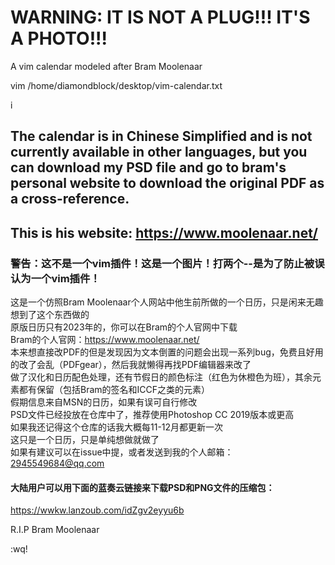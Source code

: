 # WARNING: IT IS NOT A PLUG!!! IT'S A PHOTO!!!  
A vim calendar modeled after Bram Moolenaar  

vim /home/diamondblock/desktop/vim-calendar.txt  
  
i  
  
## The calendar is in Chinese Simplified and is not currently available in other languages, but you can download my PSD file and go to bram's personal website to download the original PDF as a cross-reference.  
## This is his website: https://www.moolenaar.net/
  
### 警告：这不是一个vim插件！这是一个图片！打两个--是为了防止被误认为一个vim插件！  
这是一个仿照Bram Moolenaar个人网站中他生前所做的一个日历，只是闲来无趣想到了这个东西做的  
原版日历只有2023年的，你可以在Bram的个人官网中下载  
Bram的个人官网：https://www.moolenaar.net/  
本来想直接改PDF的但是发现因为文本倒置的问题会出现一系列bug，免费且好用的改了会乱（PDFgear），然后我就懒得再找PDF编辑器来改了  
做了汉化和日历配色处理，还有节假日的颜色标注（红色为休橙色为班），其余元素都有保留（包括Bram的签名和ICCF之类的元素）  
假期信息来自MSN的日历，如果有误可自行修改  
PSD文件已经投放在仓库中了，推荐使用Photoshop CC 2019版本或更高  
如果我还记得这个仓库的话我大概每11-12月都更新一次  
这只是一个日历，只是单纯想做就做了  
如果有建议可以在issue中提，或者发送到我的个人邮箱：  
2945549684@qq.com  
  
#### 大陆用户可以用下面的蓝奏云链接来下载PSD和PNG文件的压缩包：  
https://wwkw.lanzoub.com/idZgv2eyyu6b  
  
R.I.P Bram Moolenaar
  
:wq!
